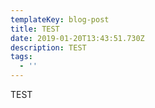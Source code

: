 ```yaml
---
templateKey: blog-post
title: TEST
date: 2019-01-20T13:43:51.730Z
description: TEST
tags:
  - ''
---
```

TEST
